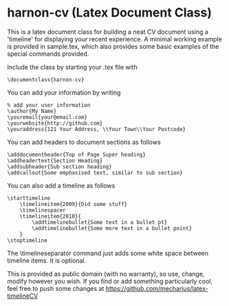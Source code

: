 harnon-cv (Latex Document Class)
================================

This is a latex document class for building a neat CV document using a 'timeline' for displaying your recent experience.  A minimal working example is provided  in sample.tex, which also provides some basic examples of the special commands provided.  

Include the class by starting your .tex file with

    \documentclass{harnon-cv}

You can add your information by writing

	% add your user information
	\author{My Name}
	\youremail{your@email.com}
	\yourwebsite{http://github.com}
	\youraddress{121 Your Address, \\Your Town\\Your Postcode}


You can add headers to document sections as follows

	\adddocumentheader{Top of Page Super heading}
	\addheadertext{Section Heading}
	\addsubheader{Sub section heading}
	\addcallout{Some emphasised text, similar to sub section}

You can also add a timeline as follows

	\starttimeline
		\timelineitem{2009}{Did some stuff}
		\timelinespacer
		\timelineitem{2010}{
			\addtimelinebullet{Some text in a bullet pt}
			\addtimelinebullet{Some more text in a bullet point}
		}
	\stoptimeline

The \timelineseparator command just adds some white space between timeline items. It is optional.

This is provided as public domain (with no warranty), so use, change, modify however you wish.  If you find or add something particularly cool, feel free to  push some changes at https://github.com/mecharius/latex-timelineCV